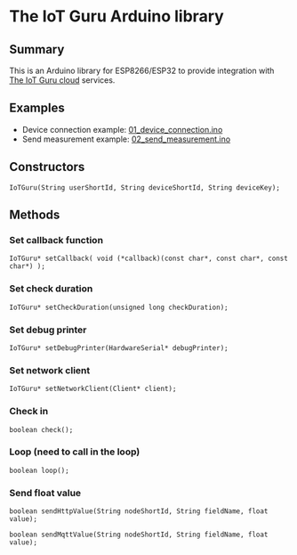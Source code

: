 # The IoT Guru Arduino library

## Summary

This is an Arduino library for ESP8266/ESP32 to provide integration with [The IoT Guru cloud](https://iotguru.live) services.

## Examples

- Device connection example: [01_device_connection.ino](https://github.com/IoTGuruLive/theiotguru-arduino-library/blob/master/examples/01_device_connection/01_device_connection.ino)
- Send measurement example: [02_send_measurement.ino](https://github.com/IoTGuruLive/theiotguru-arduino-library/blob/master/examples/02_send_measurement/02_send_measurement.ino)

## Constructors

```IoTGuru(String userShortId, String deviceShortId, String deviceKey);```

## Methods

### Set callback function

```IoTGuru* setCallback( void (*callback)(const char*, const char*, const char*) );```

### Set check duration

```IoTGuru* setCheckDuration(unsigned long checkDuration);```

### Set debug printer

```IoTGuru* setDebugPrinter(HardwareSerial* debugPrinter);```

### Set network client

```IoTGuru* setNetworkClient(Client* client);```

### Check in

```boolean check();```

### Loop (need to call in the loop)

```boolean loop();```

### Send float value

```boolean sendHttpValue(String nodeShortId, String fieldName, float value);```

```boolean sendMqttValue(String nodeShortId, String fieldName, float value);```
